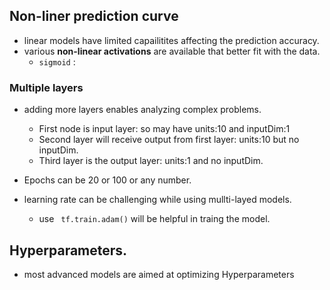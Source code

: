 ## Non-liner prediction curve

- linear models have limited capailitites affecting the prediction accuracy.
- various **non-linear activations** are available that better fit with the data.
  + `sigmoid` :

### Multiple layers
- adding more layers enables analyzing complex problems.
  + First node is input layer: so may have units:10 and inputDim:1
  + Second layer will receive output from first layer: units:10 but no inputDim.
  + Third layer is the output layer: units:1 and no inputDim.

- Epochs can be 20 or 100 or any number.
- learning rate can be challenging while using mullti-layed models.
  + use ` tf.train.adam()` will be helpful in traing the model.




## Hyperparameters.
- most advanced models are aimed at optimizing Hyperparameters
